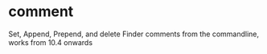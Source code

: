 comment
=======

Set, Append, Prepend, and delete Finder comments from the commandline, works from 10.4 onwards
